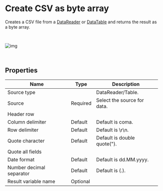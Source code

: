 # Create CSV as byte array

Creates a CSV file from a [DataReader](https://learn.microsoft.com/en-us/dotnet/api/system.data.idatareader) or [DataTable](https://learn.microsoft.com/en-us/dotnet/api/system.data.datatable) and returns the result as a byte array.


<br/>

![img](https://profitbasedocs.blob.core.windows.net/flowimages/byteArray.png)

<br/>


## Properties

| Name             | Type      |Description                                             |
|------------------|-----------|--------------------------------------------------------|
| Source type       |   | DataReader/Table.       |
| Source | Required  | Select the source for data. |
| Header row |  |  |
| Column delimiter | Default | Default is coma. |
| Row delimiter | Default | Default is \\r\\n.  |
| Quote character | Default | Default is double quote("). |
| Quote all fields |  |  |
| Date format | Default | Default is dd.MM.yyyy. |
| Number decimal separator | Default | Default is (.). |
| Result variable name | Optional |  |